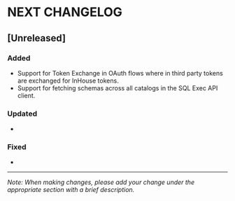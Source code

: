 # NEXT CHANGELOG

## [Unreleased]

### Added
- Support for Token Exchange in OAuth flows where in third party tokens are exchanged for InHouse tokens.
- Support for fetching schemas across all catalogs in the SQL Exec API client.

### Updated
- 

### Fixed
- 

---
*Note: When making changes, please add your change under the appropriate section with a brief description.* 